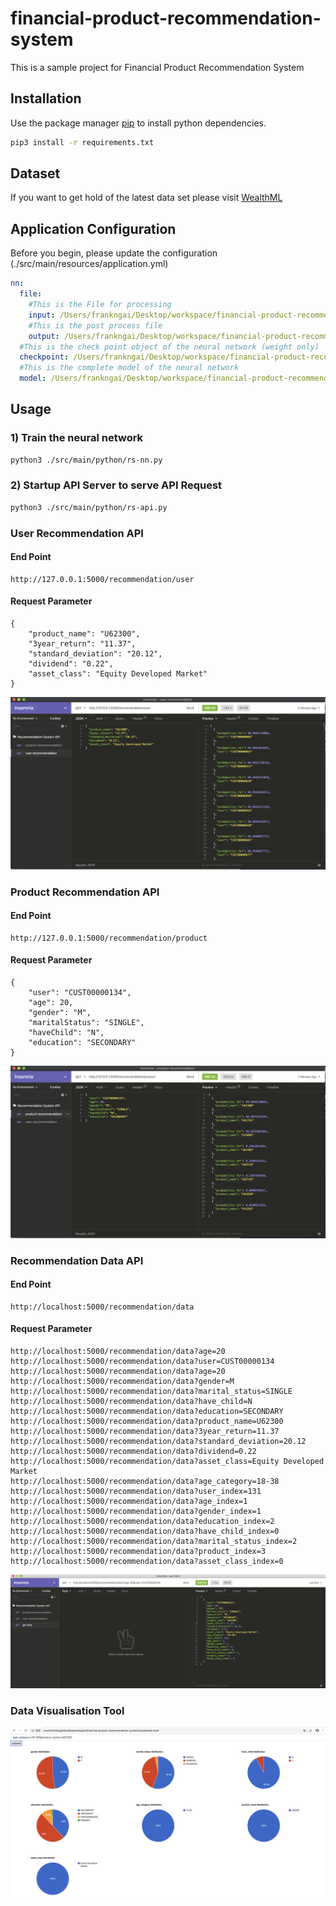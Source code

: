 # financial-product-recommendation-system
This is a sample project for Financial Product Recommendation System


## Installation
Use the package manager [pip](https://pip.pypa.io/en/stable/) to install python dependencies.

```bash
pip3 install -r requirements.txt
```

## Dataset
If you want to get hold of the latest data set please visit [WealthML](https://github.com/twinzom/WealthML)

## Application Configuration
Before you begin, please update the configuration (./src/main/resources/application.yml)
```yaml
nn:
  file:
    #This is the File for processing
    input: /Users/frankngai/Desktop/workspace/financial-product-recommendation-system/src/main/resources/CUST_INVESTMENT.csv
    #This is the post process file
    output: /Users/frankngai/Desktop/workspace/financial-product-recommendation-system/output/data_reference.csv
  #This is the check point object of the neural network (weight only)
  checkpoint: /Users/frankngai/Desktop/workspace/financial-product-recommendation-system/output/
  #This is the complete model of the neural network
  model: /Users/frankngai/Desktop/workspace/financial-product-recommendation-system/output/recommendation_system_model.h5
```

## Usage
### 1) Train the neural network
```bash
python3 ./src/main/python/rs-nn.py
```
### 2) Startup API Server to serve API Request
```bash
python3 ./src/main/python/rs-api.py
```

### User Recommendation API
#### End Point
```
http://127.0.0.1:5000/recommendation/user
```
#### Request Parameter
```
{
	"product_name": "U62300",
	"3year_return": "11.37",
	"standard_deviation": "20.12",
	"dividend": "0.22",
	"asset_class": "Equity Developed Market"
}
```
![Image of User Recommendation API](api-doc/user_recommendation.png)

### Product Recommendation API
#### End Point
```
http://127.0.0.1:5000/recommendation/product
```
#### Request Parameter
```
{
	"user": "CUST00000134",
	"age": 20,
	"gender": "M",
	"maritalStatus": "SINGLE",
	"haveChild": "N",
	"education": "SECONDARY"
}
```
![Image of Product Recommendation API](api-doc/product_recommendation.png)

### Recommendation Data API
#### End Point
```
http://localhost:5000/recommendation/data
```
#### Request Parameter
```
http://localhost:5000/recommendation/data?age=20
http://localhost:5000/recommendation/data?user=CUST00000134
http://localhost:5000/recommendation/data?age=20
http://localhost:5000/recommendation/data?gender=M
http://localhost:5000/recommendation/data?marital_status=SINGLE
http://localhost:5000/recommendation/data?have_child=N
http://localhost:5000/recommendation/data?education=SECONDARY
http://localhost:5000/recommendation/data?product_name=U62300
http://localhost:5000/recommendation/data?3year_return=11.37
http://localhost:5000/recommendation/data?standard_deviation=20.12
http://localhost:5000/recommendation/data?dividend=0.22
http://localhost:5000/recommendation/data?asset_class=Equity Developed Market
http://localhost:5000/recommendation/data?age_category=18-38
http://localhost:5000/recommendation/data?user_index=131
http://localhost:5000/recommendation/data?age_index=1
http://localhost:5000/recommendation/data?gender_index=1
http://localhost:5000/recommendation/data?education_index=2
http://localhost:5000/recommendation/data?have_child_index=0
http://localhost:5000/recommendation/data?marital_status_index=2
http://localhost:5000/recommendation/data?product_index=3
http://localhost:5000/recommendation/data?asset_class_index=0
```
![Image of Recommendation Data API](api-doc/recommendation_data.png)

### Data Visualisation Tool
![Image of Data Visualisation Tool](api-doc/visualisation.png)

